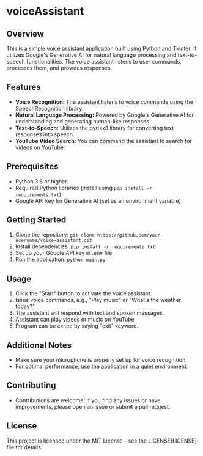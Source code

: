 # voiceAssistant

## Overview

This is a simple voice assistant application built using Python and Tkinter. It utilizes Google's Generative AI for natural language processing and text-to-speech functionalities. The voice assistant listens to user commands, processes them, and provides responses.

## Features

- **Voice Recognition:** The assistant listens to voice commands using the SpeechRecognition library.
- **Natural Language Processing:** Powered by Google's Generative AI for understanding and generating human-like responses.
- **Text-to-Speech:** Utilizes the pyttsx3 library for converting text responses into speech.
- **YouTube Video Search:** You can command the assistant to search for videos on YouTube.

## Prerequisites

- Python 3.6 or higher
- Required Python libraries (install using `pip install -r requirements.txt`)
- Google API key for Generative AI (set as an environment variable)

## Getting Started

1. Clone the repository:  ```git clone https://github.com/your-username/voice-assistant.git```
2. Install dependencies:  ```pip install -r requirements.txt```
3. Set up your Google API key in .env file
4. Run the application: ```python main.py```

## Usage
1. Click the "Start" button to activate the voice assistant.
2. Issue voice commands, e.g., "Play music" or "What's the weather today?"
3. The assistant will respond with text and spoken messages.
4. Assistant can play videos or music on YouTube
5. Program can be exited by saying "exit" keyword.

## Additional Notes

* Make sure your microphone is properly set up for voice recognition.
* For optimal performance, use the application in a quiet environment.

## Contributing

* Contributions are welcome! If you find any issues or have improvements, please open an issue or submit a pull request.

## License

This project is licensed under the MIT License - see the LICENSE[LICENSE] file for details.
